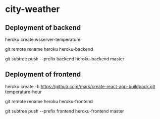 # city-weather

## Deployment of backend

heroku create wsserver-temperature

git remote rename heroku heroku-backend

git subtree push --prefix backend heroku-backend master

## Deployment of frontend

heroku create -b https://github.com/mars/create-react-app-buildpack.git temperature-hour

git remote rename heroku heroku-frontend

git subtree push --prefix frontend heroku-frontend master
